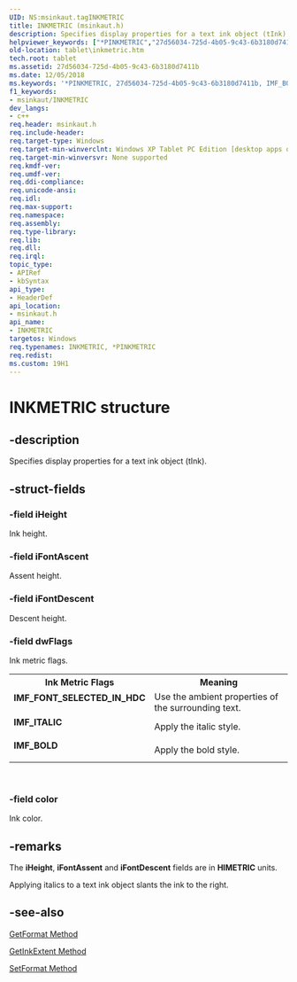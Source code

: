 ```yaml
---
UID: NS:msinkaut.tagINKMETRIC
title: INKMETRIC (msinkaut.h)
description: Specifies display properties for a text ink object (tInk).helpviewer_keywords: ["*PINKMETRIC","27d56034-725d-4b05-9c43-6b3180d7411b","IMF_BOLD","IMF_FONT_SELECTED_IN_HDC","IMF_ITALIC","INKMETRIC","INKMETRIC structure [Tablet PC]","PINKMETRIC","PINKMETRIC structure pointer [Tablet PC]","msinkaut/INKMETRIC","msinkaut/PINKMETRIC","tablet.inkmetric"]
old-location: tablet\inkmetric.htm
tech.root: tablet
ms.assetid: 27d56034-725d-4b05-9c43-6b3180d7411b
ms.date: 12/05/2018
ms.keywords: '*PINKMETRIC, 27d56034-725d-4b05-9c43-6b3180d7411b, IMF_BOLD, IMF_FONT_SELECTED_IN_HDC, IMF_ITALIC, INKMETRIC, INKMETRIC structure [Tablet PC], PINKMETRIC, PINKMETRIC structure pointer [Tablet PC], msinkaut/INKMETRIC, msinkaut/PINKMETRIC, tablet.inkmetric'
f1_keywords:
- msinkaut/INKMETRIC
dev_langs:
- c++
req.header: msinkaut.h
req.include-header: 
req.target-type: Windows
req.target-min-winverclnt: Windows XP Tablet PC Edition [desktop apps only]
req.target-min-winversvr: None supported
req.kmdf-ver: 
req.umdf-ver: 
req.ddi-compliance: 
req.unicode-ansi: 
req.idl: 
req.max-support: 
req.namespace: 
req.assembly: 
req.type-library: 
req.lib: 
req.dll: 
req.irql: 
topic_type:
- APIRef
- kbSyntax
api_type:
- HeaderDef
api_location:
- msinkaut.h
api_name:
- INKMETRIC
targetos: Windows
req.typenames: INKMETRIC, *PINKMETRIC
req.redist: 
ms.custom: 19H1
---
```


# INKMETRIC structure


## -description



Specifies display properties for a text ink object (tInk).




## -struct-fields




### -field iHeight

Ink height.


### -field iFontAscent

Assent height.


### -field iFontDescent

Descent height.


### -field dwFlags

Ink metric flags.

<table>
<tr>
<th>Ink Metric Flags </th>
<th>Meaning</th>
</tr>
<tr>
<td width="40%"><a id="IMF_FONT_SELECTED_IN_HDC"></a><a id="imf_font_selected_in_hdc"></a><dl>
<dt><b>IMF_FONT_SELECTED_IN_HDC</b></dt>
</dl>
</td>
<td width="60%">
Use the ambient properties of the surrounding text.


</td>
</tr>
<tr>
<td width="40%"><a id="IMF_ITALIC"></a><a id="imf_italic"></a><dl>
<dt><b>IMF_ITALIC</b></dt>
</dl>
</td>
<td width="60%">
Apply the italic style.


</td>
</tr>
<tr>
<td width="40%"><a id="IMF_BOLD"></a><a id="imf_bold"></a><dl>
<dt><b>IMF_BOLD</b></dt>
</dl>
</td>
<td width="60%">
Apply the bold style.


</td>
</tr>
</table>
 


### -field color

Ink color.


## -remarks



The <b>iHeight</b>, <b>iFontAssent</b> and <b>iFontDescent</b> fields are in <b>HIMETRIC</b> units.

Applying italics to a text ink object slants the ink to the right.




## -see-also




<a href="https://docs.microsoft.com/windows/desktop/api/msinkaut/nf-msinkaut-iinklineinfo-getformat">GetFormat Method</a>



<a href="https://docs.microsoft.com/windows/desktop/api/msinkaut/nf-msinkaut-iinklineinfo-getinkextent">GetInkExtent Method</a>



<a href="https://docs.microsoft.com/windows/desktop/api/msinkaut/nf-msinkaut-iinklineinfo-setformat">SetFormat Method</a>
 

 

